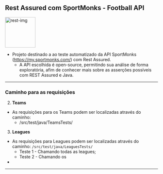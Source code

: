 <h2>Rest Assured com SportMonks - Football API</h2>
<img src="https://inspector.dev/wp-content/uploads/2022/07/LOGO-PARTNER-3.png" align="rigth" alt="rest-img" height="100em" >


- Projeto destinado a ao teste automatizado da API SportMonks (https://my.sportmonks.com/) com Rest Assured.
    - A API escolhida é open-source, permitindo sua análise de forma exploratória, afim de conhecer mais sobre as asserções possíveis com REST Assured e Java.

---
<h3>Caminho para as requisições</h3>

<p>

2. **Teams**
- As requisições para os Teams podem ser localizadas através do caminho:
    - /src/test/java/TeamsTests/

<p>

3. **Leagues**
- As requisições para Leagues podem ser localizadas através do caminho: `/src/test/java/LeaguesTests/`
  - Teste 1 - Chamando todas as leagues;
  - Teste 2 - Chamando os 
- 

  

    

---